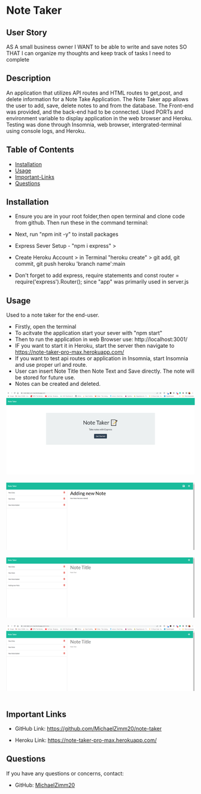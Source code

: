 # Note Taker 

## User Story 
AS A small business owner
I WANT to be able to write and save notes
SO THAT I can organize my thoughts and keep track of tasks I need to complete

## Description
  An application that utilizes API routes and HTML routes to get,post, and delete information for a Note Take Application. The Note Taker app allows the user to add, save, delete notes to and from the database. The Front-end was provided, and the back-end had to be connected. Used PORTs and environment variable to display application in the web browser and Heroku. Testing was done through Insomnia, web browser, intergrated-terminal using console logs, and Heroku.


## Table of Contents 
  * [Installation](#installation)
  * [Usage](#usage)
  * [Important-Links](#Important-Links)
  * [Questions](#questions)

  ## Installation
  * Ensure you are in your root folder,then open terminal and clone code from github. Then run these in the command terminal:

  * Next, run "npm init -y" to install packages 
  * Express Sever Setup - "npm i express" > 
  * Create Heroku Account > in Terminal "heroku create" > git add, git commit, git push heroku 'branch name':main
  * Don't forget to add express, require statements and const router = require('express').Router(); since "app" was primarily used in server.js

   ## Usage 
  Used to a note taker for the end-user. 
  * Firstly, open the terminal 
  * To acitvate the application start your sever with "npm start"
  * Then to run the application in web Browser use: http://localhost:3001/
  * IF you want to start it in Heroku, start the server then navigate to https://note-taker-pro-max.herokuapp.com/
  * If you want to test api routes or application in Insomnia, start Insomnia and use proper url and route.
  * User can insert Note Title then Note Text and Save directly. The note will be stored for future use. 
  * Notes can be created and deleted. 



![Note Taker Screenshot](assets/images/Picture1.png)
 <br/><br/>
![Note Taker Screenshot](assets/images/Picture2.png)
 <br/><br/>
 ![Note Taker Screenshot](assets/images/Picture3.png)
 <br/><br/>
 ![Note Taker Screenshot](assets/images/Picture4.png)
 <br/><br/>

 ## Important Links 
* GitHub Link: https://github.com/MichaelZimm20/note-taker

* Heroku Link: https://note-taker-pro-max.herokuapp.com/


## Questions 
  If you have any questions or concerns, contact:
  * GitHub: [MichaelZimm20](https://github.com/MichaelZimm20)
